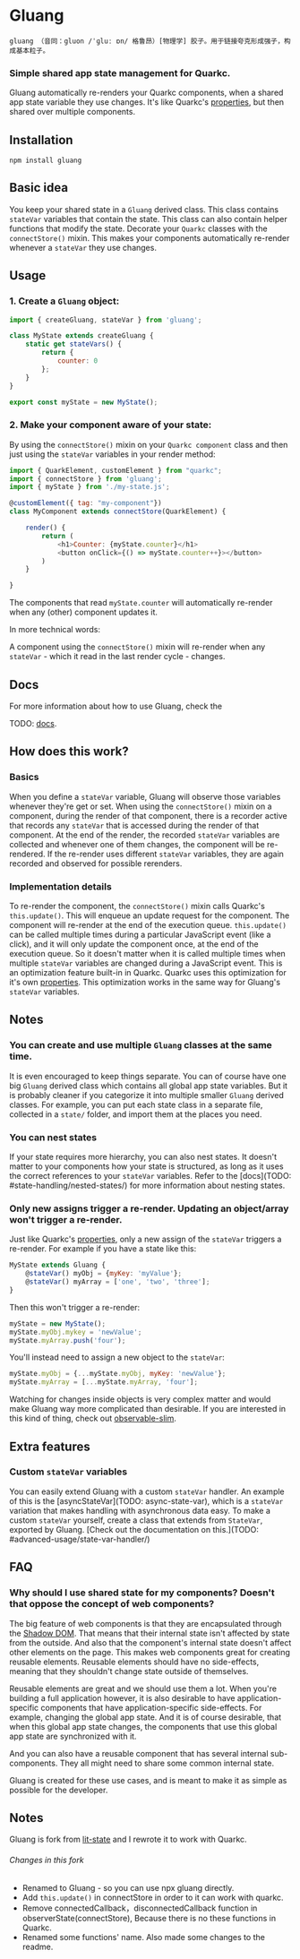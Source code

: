# Gluang

```gluang （音同：gluon /ˈɡluː ɒn/ 格鲁昂）[物理学] 胶子。用于链接夸克形成强子，构成基本粒子。```

### Simple shared app state management for Quarkc.

Gluang automatically re-renders your Quarkc components, when a shared app
state variable they use changes. It's like Quarkc's
[properties](https://quarkc.hellobike.com/#/zh-CN/docs/reactive), but
then shared over multiple components.


## Installation

```
npm install gluang
```


## Basic idea

You keep your shared state in a `Gluang` derived class. This class contains
`stateVar` variables that contain the state. This class can also contain helper
functions that modify the state. Decorate your `Quarkc` classes with the
`connectStore()` mixin. This makes your components automatically re-render
whenever a `stateVar` they use changes.


## Usage

### 1. Create a `Gluang` object:

```javascript
import { createGluang, stateVar } from 'gluang';

class MyState extends createGluang {
    static get stateVars() {
        return {
            counter: 0
        };
    }
}

export const myState = new MyState();
```

### 2. Make your component aware of your state:

By using the `connectStore()` mixin on your `Quarkc component` class and then just
using the `stateVar` variables in your render method:

```javascript
import { QuarkElement, customElement } from "quarkc";
import { connectStore } from 'gluang';
import { myState } from './my-state.js';

@customElement({ tag: "my-component"})
class MyComponent extends connectStore(QuarkElement) {

    render() {
        return (
            <h1>Counter: {myState.counter}</h1>
            <button onClick={() => myState.counter++}></button>
        )
    }

}
```

The components that read `myState.counter` will automatically re-render when
any (other) component updates it.

In more technical words:

A component using the `connectStore()` mixin will re-render when any
`stateVar` - which it read in the last render cycle - changes.


## Docs

For more information about how to use Gluang, check the

TODO: [docs](https://TODO).


## How does this work?


### Basics

When you define a `stateVar` variable, Gluang will observe those variables
whenever they're get or set. When using the `connectStore()` mixin on a
component, during the render of that component, there is a recorder active that
records any `stateVar` that is accessed during the render of that component. At
the end of the render, the recorded `stateVar` variables are collected and
whenever one of them changes, the component will be re-rendered. If the
re-render uses different `stateVar` variables, they are again recorded and
observed for possible rerenders.


### Implementation details

To re-render the component, the `connectStore()` mixin calls Quarkc's
`this.update()`. This will enqueue an update request for the component. The
component will re-render at the end of the execution queue.
`this.update()` can be called multiple times during a particular
JavaScript event (like a click), and it will only update the component once, at
the end of the execution queue. So it doesn't matter when it is called multiple
times when multiple `stateVar` variables are changed during a JavaScript event.
This is an optimization feature built-in in Quarkc. Quarkc uses this
optimization for it's own
[properties](https://quarkc.hellobike.com/#/zh-CN/docs/reactive). This
optimization works in the same way for Gluang's `stateVar` variables.


## Notes

### You can create and use multiple `Gluang` classes at the same time.

It is even encouraged to keep things separate. You can of course have one big
`Gluang` derived class which contains all global app state variables. But it
is probably cleaner if you categorize it into multiple smaller `Gluang`
derived classes. For example, you can put each state class in a separate file,
collected in a `state/` folder, and import them at the places you need.


### You can nest states

If your state requires more hierarchy, you can also nest states. It doesn't
matter to your components how your state is structured, as long as it uses the
correct references to your `stateVar` variables. Refer to the
[docs](TODO: #state-handling/nested-states/)
for more information about nesting states.


### Only new assigns trigger a re-render. Updating an object/array won't trigger a re-render.

Just like Quarkc's
[properties](https://quarkc.hellobike.com/#/zh-CN/docs/reactive), only a
new assign of the `stateVar` triggers a re-render. For example if you have a
state like this:

```javascript
MyState extends Gluang {
    @stateVar() myObj = {myKey: 'myValue'};
    @stateVar() myArray = ['one', 'two', 'three'];
}
```

Then this won't trigger a re-render:

```javascript
myState = new MyState();
myState.myObj.mykey = 'newValue';
myState.myArray.push('four');
```

You'll instead need to assign a new object to the `stateVar`:

```javascript
myState.myObj = {...myState.myObj, myKey: 'newValue'};
myState.myArray = [...myState.myArray, 'four'];
```

Watching for changes inside objects is very complex matter and would make
Gluang way more complicated than desirable. If you are interested in this
kind of thing, check out
[observable-slim](https://github.com/ElliotNB/observable-slim).


## Extra features

### Custom `stateVar` variables

You can easily extend Gluang with a custom `stateVar` handler. An example of
this is the [asyncStateVar](TODO: async-state-var),
which is a `stateVar` variation that makes handling with asynchronous data
easy. To make a custom `stateVar` yourself, create a class that extends from
`StateVar`, exported by Gluang.
[Check out the documentation on this.](TODO: #advanced-usage/state-var-handler/)


## FAQ


### Why should I use shared state for my components? Doesn't that oppose the concept of web components?

The big feature of web components is that they are encapsulated through the
[Shadow DOM](https://developer.mozilla.org/en-US/docs/Web/Web_Components/Using_shadow_DOM).
That means that their internal state isn't affected by state from the outside.
And also that the component's internal state doesn't affect other elements on
the page. This makes web components great for creating reusable elements.
Reusable elements should have no side-effects, meaning that they shouldn't
change state outside of themselves.

Reusable elements are great and we should use them a lot. When you're building
a full application however, it is also desirable to have application-specific
components that have application-specific side-effects. For example, changing
the global app state. And it is of course desirable, that when this global app
state changes, the components that use this global app state are synchronized
with it.

And you can also have a reusable component that has several internal
sub-components. They all might need to share some common internal state.

Gluang is created for these use cases, and is meant to make it as simple as
possible for the developer.


## Notes

Gluang is fork from [lit-state](https://github.com/gitaarik/lit-state) and I rewrote it to work with Quarkc.

###### Changes in this fork
- Renamed to Gluang - so you can use npx gluang directly.
- Add `this.update()` in connectStore in order to it can work with quarkc.
- Remove connectedCallback，disconnectedCallback function in observerState(connectStore),
Because there is no these functions in Quarkc.
- Renamed some functions' name. Also made some changes to the readme.
